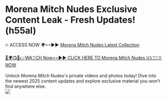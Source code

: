 # Morena Mitch Nudes Exclusive Content Leak - Fresh Updates! (h55al)

🔥 ACCESS NOW 🌍==►► <a href="https://tinyurl.com/2mz8nhtm" rel="nofollow">Morena Mitch Nudes Latest Collection</a>
<br><br>
[🔴🌍📺📱👉WA𝚃CH Now==►► CLICK HERE TO Morena Mitch Nudes 𝚆𝙰𝚃𝙲𝙷 NOW](https://tinyurl.com/2mz8nhtm)
<br><br>
Unlock Morena Mitch Nudes's private videos and photos today! Dive into the newest 2025 content updates and explore exclusive material you won’t find anywhere else.
<br>
<a href="https://tinyurl.com/2mz8nhtm" rel="nofollow" data-target="animated-image.originalLink"><img src="https://camo.githubusercontent.com/8a4f000d20f83aca3bf7ec5f350d767afa0574a8a352519fd8cfa583a6f93a33/68747470733a2f2f692e696d6775722e636f6d2f644a486b345a712e676966" data-canonical-src="https://i.imgur.com/dJHk4Zq.gif" style="max-width: 100%; display: inline-block;" data-target="animated-image.originalImage"></a>
<br>
